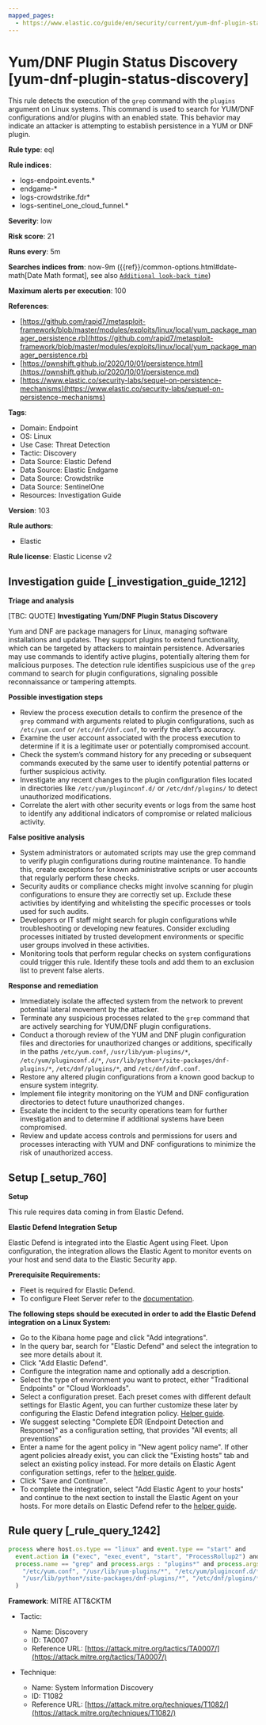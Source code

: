 ```yaml
---
mapped_pages:
  - https://www.elastic.co/guide/en/security/current/yum-dnf-plugin-status-discovery.html
---
```


# Yum/DNF Plugin Status Discovery [yum-dnf-plugin-status-discovery]

This rule detects the execution of the `grep` command with the `plugins` argument on Linux systems. This command is used to search for YUM/DNF configurations and/or plugins with an enabled state. This behavior may indicate an attacker is attempting to establish persistence in a YUM or DNF plugin.

**Rule type**: eql

**Rule indices**:

* logs-endpoint.events.*
* endgame-*
* logs-crowdstrike.fdr*
* logs-sentinel_one_cloud_funnel.*

**Severity**: low

**Risk score**: 21

**Runs every**: 5m

**Searches indices from**: now-9m ({{ref}}/common-options.html#date-math[Date Math format], see also [`Additional look-back time`](docs-content://solutions/security/detect-and-alert/create-detection-rule.md#rule-schedule))

**Maximum alerts per execution**: 100

**References**:

* [https://github.com/rapid7/metasploit-framework/blob/master/modules/exploits/linux/local/yum_package_manager_persistence.rb](https://github.com/rapid7/metasploit-framework/blob/master/modules/exploits/linux/local/yum_package_manager_persistence.rb)
* [https://pwnshift.github.io/2020/10/01/persistence.html](https://pwnshift.github.io/2020/10/01/persistence.md)
* [https://www.elastic.co/security-labs/sequel-on-persistence-mechanisms](https://www.elastic.co/security-labs/sequel-on-persistence-mechanisms)

**Tags**:

* Domain: Endpoint
* OS: Linux
* Use Case: Threat Detection
* Tactic: Discovery
* Data Source: Elastic Defend
* Data Source: Elastic Endgame
* Data Source: Crowdstrike
* Data Source: SentinelOne
* Resources: Investigation Guide

**Version**: 103

**Rule authors**:

* Elastic

**Rule license**: Elastic License v2

## Investigation guide [_investigation_guide_1212]

**Triage and analysis**

[TBC: QUOTE]
**Investigating Yum/DNF Plugin Status Discovery**

Yum and DNF are package managers for Linux, managing software installations and updates. They support plugins to extend functionality, which can be targeted by attackers to maintain persistence. Adversaries may use commands to identify active plugins, potentially altering them for malicious purposes. The detection rule identifies suspicious use of the `grep` command to search for plugin configurations, signaling possible reconnaissance or tampering attempts.

**Possible investigation steps**

* Review the process execution details to confirm the presence of the `grep` command with arguments related to plugin configurations, such as `/etc/yum.conf` or `/etc/dnf/dnf.conf`, to verify the alert’s accuracy.
* Examine the user account associated with the process execution to determine if it is a legitimate user or potentially compromised account.
* Check the system’s command history for any preceding or subsequent commands executed by the same user to identify potential patterns or further suspicious activity.
* Investigate any recent changes to the plugin configuration files located in directories like `/etc/yum/pluginconf.d/` or `/etc/dnf/plugins/` to detect unauthorized modifications.
* Correlate the alert with other security events or logs from the same host to identify any additional indicators of compromise or related malicious activity.

**False positive analysis**

* System administrators or automated scripts may use the grep command to verify plugin configurations during routine maintenance. To handle this, create exceptions for known administrative scripts or user accounts that regularly perform these checks.
* Security audits or compliance checks might involve scanning for plugin configurations to ensure they are correctly set up. Exclude these activities by identifying and whitelisting the specific processes or tools used for such audits.
* Developers or IT staff might search for plugin configurations while troubleshooting or developing new features. Consider excluding processes initiated by trusted development environments or specific user groups involved in these activities.
* Monitoring tools that perform regular checks on system configurations could trigger this rule. Identify these tools and add them to an exclusion list to prevent false alerts.

**Response and remediation**

* Immediately isolate the affected system from the network to prevent potential lateral movement by the attacker.
* Terminate any suspicious processes related to the `grep` command that are actively searching for YUM/DNF plugin configurations.
* Conduct a thorough review of the YUM and DNF plugin configuration files and directories for unauthorized changes or additions, specifically in the paths `/etc/yum.conf`, `/usr/lib/yum-plugins/*`, `/etc/yum/pluginconf.d/*`, `/usr/lib/python*/site-packages/dnf-plugins/*`, `/etc/dnf/plugins/*`, and `/etc/dnf/dnf.conf`.
* Restore any altered plugin configurations from a known good backup to ensure system integrity.
* Implement file integrity monitoring on the YUM and DNF configuration directories to detect future unauthorized changes.
* Escalate the incident to the security operations team for further investigation and to determine if additional systems have been compromised.
* Review and update access controls and permissions for users and processes interacting with YUM and DNF configurations to minimize the risk of unauthorized access.


## Setup [_setup_760]

**Setup**

This rule requires data coming in from Elastic Defend.

**Elastic Defend Integration Setup**

Elastic Defend is integrated into the Elastic Agent using Fleet. Upon configuration, the integration allows the Elastic Agent to monitor events on your host and send data to the Elastic Security app.

**Prerequisite Requirements:**

* Fleet is required for Elastic Defend.
* To configure Fleet Server refer to the [documentation](docs-content://reference/ingestion-tools/fleet/fleet-server.md).

**The following steps should be executed in order to add the Elastic Defend integration on a Linux System:**

* Go to the Kibana home page and click "Add integrations".
* In the query bar, search for "Elastic Defend" and select the integration to see more details about it.
* Click "Add Elastic Defend".
* Configure the integration name and optionally add a description.
* Select the type of environment you want to protect, either "Traditional Endpoints" or "Cloud Workloads".
* Select a configuration preset. Each preset comes with different default settings for Elastic Agent, you can further customize these later by configuring the Elastic Defend integration policy. [Helper guide](docs-content://solutions/security/configure-elastic-defend/configure-an-integration-policy-for-elastic-defend.md).
* We suggest selecting "Complete EDR (Endpoint Detection and Response)" as a configuration setting, that provides "All events; all preventions"
* Enter a name for the agent policy in "New agent policy name". If other agent policies already exist, you can click the "Existing hosts" tab and select an existing policy instead. For more details on Elastic Agent configuration settings, refer to the [helper guide](docs-content://reference/ingestion-tools/fleet/agent-policy.md).
* Click "Save and Continue".
* To complete the integration, select "Add Elastic Agent to your hosts" and continue to the next section to install the Elastic Agent on your hosts. For more details on Elastic Defend refer to the [helper guide](docs-content://solutions/security/configure-elastic-defend/install-elastic-defend.md).


## Rule query [_rule_query_1242]

```js
process where host.os.type == "linux" and event.type == "start" and
  event.action in ("exec", "exec_event", "start", "ProcessRollup2") and
  process.name == "grep" and process.args : "plugins*" and process.args : (
    "/etc/yum.conf", "/usr/lib/yum-plugins/*", "/etc/yum/pluginconf.d/*",
    "/usr/lib/python*/site-packages/dnf-plugins/*", "/etc/dnf/plugins/*", "/etc/dnf/dnf.conf"
  )
```

**Framework**: MITRE ATT&CKTM

* Tactic:

    * Name: Discovery
    * ID: TA0007
    * Reference URL: [https://attack.mitre.org/tactics/TA0007/](https://attack.mitre.org/tactics/TA0007/)

* Technique:

    * Name: System Information Discovery
    * ID: T1082
    * Reference URL: [https://attack.mitre.org/techniques/T1082/](https://attack.mitre.org/techniques/T1082/)



